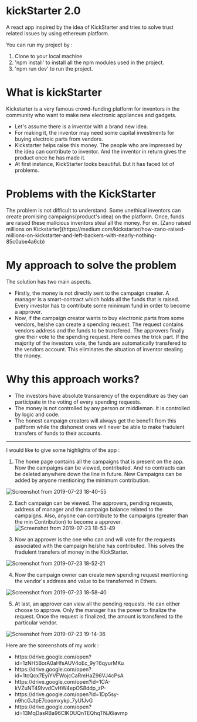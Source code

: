 # kickStarter 2.0
A react app inspired by the idea of KickStarter and tries to solve trust related issues by using ethereum platform. 

You can run my project by : 
1. Clone to your local machine
2. 'npm install' to install all the npm modules used in the project.
3. 'npm run dev' to run the project.


<h1> What is kickStarter </h1>

Kickstarter is a very famous crowd-funding platform for inventors in the community who want to make new electronic appliances and gadgets.
<ul>
  <li> Let's assume there is a inventor with a brand new idea. 
  <li> For making it, the inventor may need some capital investments for buying electroic parts from vendors.
  <li> Kickstarter helps raise this money. The people who are impressed by the idea can contribute to inventor. And the inventor in             return gives the product once he has made it. 
  <li> At first instance, KickStarter looks beautiful. But it has faced lot of problems. 
</ul>

<h1> Problems with the KickStarter </h1>
The problem is not difficult to understand. Some unethical inventors can create promising campaigns(product's idea) on the platform. Once, funds are raised these malicious inventors steal all the money. For ex. [Zano raised millions on Kickstarter](https://medium.com/kickstarter/how-zano-raised-millions-on-kickstarter-and-left-backers-with-nearly-nothing-85c0abe4a6cb)

<h1> My approach to solve the problem </h1>
The solution has two main aspects. 
<ul>
  <li> Firstly, the money is not directly sent to the campaign creater. A manager is a smart-contract which holds all the funds that is        raised. Every investor has to contribute some minimum fund in order to become a approver. 
  <li> Now, if the campaign creator wants to buy electronic parts from some vendors, he/she can create a spending request. The request          contains vendors address and the funds to be transfered. The approvers finally give their vote to the spending request. Here            comes the trick part. If the majority of the investors vote, the funds are automatically transfered to the vendors account. This        eliminates the situation of inventor stealing the money.  
</ul>

<h1> Why this approach works? </h1>
<ul>
  <li> The investors have absolute transarency of the expenditure as they can participate in the voting of every spending requests.
  <li> The money is not controlled by any person or middleman. It is controlled by logic and code. 
  <li> The honest campaign creators will always get the benefit from this paltform while the dishonest ones will never be able to make          fradulent transfers of funds to their accounts. 
</ul>

<hr>
I would like to give some highlights of the app :

1. The home page contains all the campaigns that is present on the app. Now the campaigns can be viewed, contributed. And no contracts can be deleted anywhere down the line in future. New Campaigns can be added by anyone mentioning the minimum contribution.

![Screenshot from 2019-07-23 18-40-55](https://user-images.githubusercontent.com/39476553/77155808-2085df00-6ac4-11ea-975d-01f6f9bbc3c0.png)

2. Each campaign can be viewed. The approvers, pending requests, address of manager and the campaign balance related to the campaigns. 
Also, anyone can contribute to the campaigns (greater than the min Contribution) to become a approver.
![Screenshot from 2019-07-23 18-53-49](https://user-images.githubusercontent.com/39476553/77155805-1ebc1b80-6ac4-11ea-9c56-662e25b35695.png)

3. Now an approver is the one who can and will vote for the requests associated with the campaign he/she has contributed. This solves the  fradulent transfers of money in the KickStarter. 

![Screenshot from 2019-07-23 18-52-21](https://user-images.githubusercontent.com/39476553/77155806-1f54b200-6ac4-11ea-8acc-d21ce5b8a4f5.png)


4. Now the campaign owner can create new spending request mentioning the vendor's address and value to be transferred in Ethers.

![Screenshot from 2019-07-23 18-58-40](https://user-images.githubusercontent.com/39476553/77155811-211e7580-6ac4-11ea-8542-122b355e1bcd.png)


5. At last, an approver can view all the pending requests. He can either choose to approve. Only the manager has the power to finalize the request. Once the request is finalized, the amount is transfered to the particular vendor.  

![Screenshot from 2019-07-23 19-14-36](https://user-images.githubusercontent.com/39476553/77155801-1c59c180-6ac4-11ea-9b41-7dc15f0f9703.png)



Here are the screenshots of my work : 
<ul>
  <li> https://drive.google.com/open?id=1zNH5BorA0aHfsAUV4oEc_9yT6qyurMKu </li>
  <li> https://drive.google.com/open?id=1tcQcx7EyiYVFWojcCaRmHaZ96VJ4cPsA </li>
  <li> https://drive.google.com/open?id=1CA-kVZuNT49IvvdCvHW4epOS8ddp_zP- </li>
  <li> https://drive.google.com/open?id=1Dp5sy-n9hcGJtpE7coomxykp_7yUfJvG </li>
  <li> https://drive.google.com/open?id=13MqDasRBa96CIKDUQnTEQhqTNJ6iavmp </li>
 </ul


 
